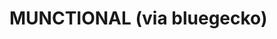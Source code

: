 <!--
id: 1594875891
link: http://tumblr.atmos.org/post/1594875891/munctional-via-bluegecko
slug: munctional-via-bluegecko
date: Tue Nov 16 2010 15:25:08 GMT-0800 (PST)
publish: 2010-11-016
tags: 
title: MUNCTIONAL (via bluegecko)
-->


MUNCTIONAL (via bluegecko)
==========================



